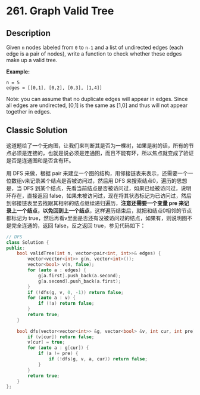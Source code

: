 # 261. Graph Valid Tree

## Description
Given `n` nodes labeled from `0` to `n-1` and a list of undirected edges (each edge is a pair of nodes), write a function to check whether these edges make up a valid tree.

**Example:**
```
n = 5
edges = [[0,1], [0,2], [0,3], [1,4]]
```
Note: you can assume that no duplicate edges will appear in edges. Since all edges are undirected, [0,1] is the same as [1,0] and thus will not appear together in edges.
## Classic Solution

这道题给了一个无向图，让我们来判断其是否为一棵树，如果是树的话，所有的节点必须是连接的，也就是说必须是连通图，而且不能有环，所以焦点就变成了验证是否是连通图和是否含有环。

用 DFS 来做，根据 pair 来建立一个图的结构，用邻接链表来表示，还需要一个一位数组v来记录某个结点是否被访问过，然后用 DFS 来搜索结点0，遍历的思想是，当 DFS 到某个结点，先看当前结点是否被访问过，如果已经被访问过，说明环存在，直接返回 false，如果未被访问过，现在将其状态标记为已访问过，然后到邻接链表里去找跟其相邻的结点继续递归遍历，**注意还需要一个变量 pre 来记录上一个结点，以免回到上一个结点**，这样遍历结束后，就把和结点0相邻的节点都标记为 true，然后再看v里面是否还有没被访问过的结点，如果有，则说明图不是完全连通的，返回 false，反之返回 true，参见代码如下：

```C++
// DFS
class Solution {
public:
    bool validTree(int n, vector<pair<int, int>>& edges) {
        vector<vector<int>> g(n, vector<int>());
        vector<bool> v(n, false);
        for (auto a : edges) {
            g[a.first].push_back(a.second);
            g[a.second].push_back(a.first);
        }
        if (!dfs(g, v, 0, -1)) return false;
        for (auto a : v) {
            if (!a) return false;
        }
        return true;
    }
    
    bool dfs(vector<vector<int>> &g, vector<bool> &v, int cur, int pre) {
        if (v[cur]) return false;
        v[cur] = true;
        for (auto a : g[cur]) {
            if (a != pre) {
                if (!dfs(g, v, a, cur)) return false;
            }
        }
        return true;
    }
};
```